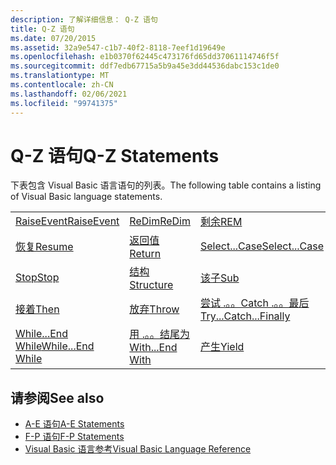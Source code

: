 ```yaml
---
description: 了解详细信息： Q-Z 语句
title: Q-Z 语句
ms.date: 07/20/2015
ms.assetid: 32a9e547-c1b7-40f2-8118-7eef1d19649e
ms.openlocfilehash: e1b0370f62445c473176fd65dd37061114746f5f
ms.sourcegitcommit: ddf7edb67715a5b9a45e3dd44536dabc153c1de0
ms.translationtype: MT
ms.contentlocale: zh-CN
ms.lasthandoff: 02/06/2021
ms.locfileid: "99741375"
---
```

# <a name="q-z-statements"></a><span data-ttu-id="d164c-103">Q-Z 语句</span><span class="sxs-lookup"><span data-stu-id="d164c-103">Q-Z Statements</span></span>

<span data-ttu-id="d164c-104">下表包含 Visual Basic 语言语句的列表。</span><span class="sxs-lookup"><span data-stu-id="d164c-104">The following table contains a listing of Visual Basic language statements.</span></span>  
  
|||||  
|---|---|---|---|  
|[<span data-ttu-id="d164c-105">RaiseEvent</span><span class="sxs-lookup"><span data-stu-id="d164c-105">RaiseEvent</span></span>](raiseevent-statement.md)|[<span data-ttu-id="d164c-106">ReDim</span><span class="sxs-lookup"><span data-stu-id="d164c-106">ReDim</span></span>](redim-statement.md)|[<span data-ttu-id="d164c-107">剩余</span><span class="sxs-lookup"><span data-stu-id="d164c-107">REM</span></span>](rem-statement.md)|[<span data-ttu-id="d164c-108">RemoveHandler</span><span class="sxs-lookup"><span data-stu-id="d164c-108">RemoveHandler</span></span>](removehandler-statement.md)|  
|[<span data-ttu-id="d164c-109">恢复</span><span class="sxs-lookup"><span data-stu-id="d164c-109">Resume</span></span>](resume-statement.md)|[<span data-ttu-id="d164c-110">返回值</span><span class="sxs-lookup"><span data-stu-id="d164c-110">Return</span></span>](return-statement.md)|[<span data-ttu-id="d164c-111">Select...Case</span><span class="sxs-lookup"><span data-stu-id="d164c-111">Select...Case</span></span>](select-case-statement.md)|[<span data-ttu-id="d164c-112">设置</span><span class="sxs-lookup"><span data-stu-id="d164c-112">Set</span></span>](set-statement.md)|  
|[<span data-ttu-id="d164c-113">Stop</span><span class="sxs-lookup"><span data-stu-id="d164c-113">Stop</span></span>](stop-statement.md)|[<span data-ttu-id="d164c-114">结构</span><span class="sxs-lookup"><span data-stu-id="d164c-114">Structure</span></span>](structure-statement.md)|[<span data-ttu-id="d164c-115">该子</span><span class="sxs-lookup"><span data-stu-id="d164c-115">Sub</span></span>](sub-statement.md)|[<span data-ttu-id="d164c-116">SyncLock</span><span class="sxs-lookup"><span data-stu-id="d164c-116">SyncLock</span></span>](synclock-statement.md)|  
|[<span data-ttu-id="d164c-117">接着</span><span class="sxs-lookup"><span data-stu-id="d164c-117">Then</span></span>](then-statement.md)|[<span data-ttu-id="d164c-118">放弃</span><span class="sxs-lookup"><span data-stu-id="d164c-118">Throw</span></span>](throw-statement.md)|[<span data-ttu-id="d164c-119">尝试 .。。Catch .。。最后</span><span class="sxs-lookup"><span data-stu-id="d164c-119">Try...Catch...Finally</span></span>](try-catch-finally-statement.md)|[<span data-ttu-id="d164c-120">利用</span><span class="sxs-lookup"><span data-stu-id="d164c-120">Using</span></span>](using-statement.md)|  
|[<span data-ttu-id="d164c-121">While...End While</span><span class="sxs-lookup"><span data-stu-id="d164c-121">While...End While</span></span>](while-end-while-statement.md)|[<span data-ttu-id="d164c-122">用 .。。结尾为</span><span class="sxs-lookup"><span data-stu-id="d164c-122">With...End With</span></span>](with-end-with-statement.md)|[<span data-ttu-id="d164c-123">产生</span><span class="sxs-lookup"><span data-stu-id="d164c-123">Yield</span></span>](yield-statement.md)||  
  
## <a name="see-also"></a><span data-ttu-id="d164c-124">请参阅</span><span class="sxs-lookup"><span data-stu-id="d164c-124">See also</span></span>

- [<span data-ttu-id="d164c-125">A-E 语句</span><span class="sxs-lookup"><span data-stu-id="d164c-125">A-E Statements</span></span>](a-e-statements.md)
- [<span data-ttu-id="d164c-126">F-P 语句</span><span class="sxs-lookup"><span data-stu-id="d164c-126">F-P Statements</span></span>](f-p-statements.md)
- [<span data-ttu-id="d164c-127">Visual Basic 语言参考</span><span class="sxs-lookup"><span data-stu-id="d164c-127">Visual Basic Language Reference</span></span>](../index.md)
